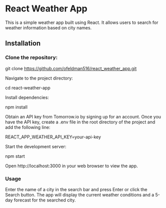 # React Weather App

This is a simple weather app built using React. It allows users to search for weather information based on city names.

## Installation

### Clone the repository:

git clone https://github.com/ofeldman516/react_weather_app.git

Navigate to the project directory:

cd react-weather-app

Install dependencies:

npm install

Obtain an API key from Tomorrow.io by signing up for an account. Once you have the API key, create a .env file in the root directory of the project and add the following line:

REACT_APP_WEATHER_API_KEY=your-api-key

Start the development server:

npm start

Open http://localhost:3000 in your web browser to view the app.

### Usage
Enter the name of a city in the search bar and press Enter or click the Search button.
The app will display the current weather conditions and a 5-day forecast for the searched city.



